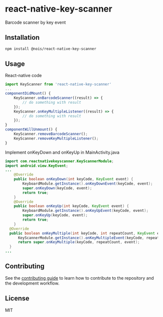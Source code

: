 # react-native-key-scanner

Barcode scanner by key event

## Installation

```sh
npm install @nois/react-native-key-scanner
```

## Usage
React-native code
```js
import KeyScanner from 'react-native-key-scanner'
...
componentDidMount() {
    KeyScanner.onBarcodeScanner((result) => {
        // do something with result
    });
    KeyScanner.onKeyMultipleListener((result) => {
        // do something with result
    });
}
componentWillUnmount() {
    KeyScanner.removeBarcodeScanner();
    KeyScanner.removeKeyMultipleListener();
}
```
Implement onKeyDown and onKeyUp in MainActivity.java
```java
import com.reactnativekeyscanner.KeyScannerModule;
import android.view.KeyEvent;
...
	@Override
    public boolean onKeyDown(int keyCode, KeyEvent event) {
		KeyboardModule.getInstance().onKeyDownEvent(keyCode, event);
		super.onKeyDown(keyCode, event);
        return true;
	}
	@Override
	public boolean onKeyUp(int keyCode, KeyEvent event) {
		KeyboardModule.getInstance().onKeyUpEvent(keyCode, event);
		super.onKeyUp(keyCode, event);
        return true;
	}
  @Override
  public boolean onKeyMultiple(int keyCode, int repeatCount, KeyEvent event) {
      KeyScannerModule.getInstance().onKeyMultipleEvent(keyCode, repeatCount, event);
      return super.onKeyMultiple(keyCode, repeatCount, event);
  }
...

```

## Contributing

See the [contributing guide](CONTRIBUTING.md) to learn how to contribute to the repository and the development workflow.

## License

MIT

